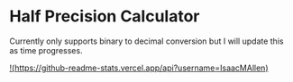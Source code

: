 # Half Precision Calculator
Currently only supports binary to decimal conversion but I will update this as time progresses.


[!(https://github-readme-stats.vercel.app/api?username=IsaacMAllen)](https://github.com/anuraghazra/github-readme-stats)
